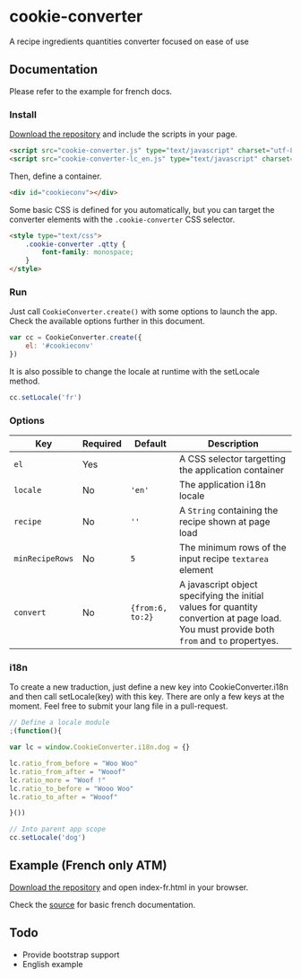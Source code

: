 # cookie-converter

A recipe ingredients quantities converter focused on ease of use

## Documentation

Please refer to the example for french docs.

### Install

[Download the repository](https://github.com/niahoo/cookie-converter/archive/master.zip) and include the scripts in your page.

```html
<script src="cookie-converter.js" type="text/javascript" charset="utf-8"></script>
<script src="cookie-converter-lc_en.js" type="text/javascript" charset="utf-8"></script>
```

Then, define a container.

```html
<div id="cookieconv"></div>
```

Some basic CSS is defined for you automatically, but you can target the converter elements with the `.cookie-converter` CSS selector.

```html
<style type="text/css">
	.cookie-converter .qtty {
		font-family: monospace;
	}
</style>
```

### Run

Just call `CookieConverter.create()` with some options to launch the app. Check the available options further in this document.

```javascript
var cc = CookieConverter.create({
	el: '#cookieconv'
})
```

It is also possible to change the locale at runtime with the setLocale method.

```javascript
cc.setLocale('fr')
```

### Options

Key             | Required | Default          | Description
--------------- | -------- | ---------------- | ---------------------------------
`el`            | Yes      |                  | A CSS selector targetting the application container
`locale`        | No       | `'en'`           | The application i18n locale
`recipe`        | No       | `''`             | A `String` containing the recipe shown at page load
`minRecipeRows` | No       | `5`              | The minimum rows of the input recipe `textarea` element
`convert`       | No       | `{from:6, to:2}` | A javascript object specifying the initial values for quantity convertion at page load. You must provide both `from` and `to` propertyes.

### i18n

To create a new traduction, just define a new key into CookieConverter.i18n and then call setLocale(key) with this key. There are only a few keys at the moment. Feel free to submit your lang file in a pull-request.

```javascript
// Define a locale module
;(function(){

var lc = window.CookieConverter.i18n.dog = {}

lc.ratio_from_before = "Woo Woo"
lc.ratio_from_after = "Wooof"
lc.ratio_more = "Woof !"
lc.ratio_to_before = "Wooo Woo"
lc.ratio_to_after = "Wooof"

}())

// Into parent app scope
cc.setLocale('dog')

```

## Example (French only ATM)

[Download the repository](https://github.com/niahoo/cookie-converter/archive/master.zip) and open index-fr.html in your browser.

Check the [source](https://github.com/niahoo/cookie-converter/blob/master/example-fr.html) for basic french documentation.


## Todo

* Provide bootstrap support
* English example
